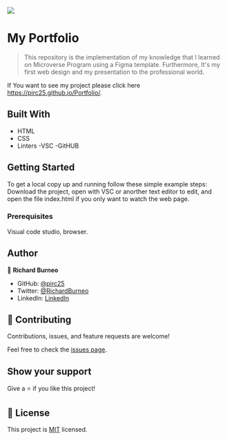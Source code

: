 ![](https://img.shields.io/badge/Microverse-blueviolet)

# My Portfolio

> This repository is the implementation of my knowledge that I learned on Microverse Program using a Figma template. Furthermore, It's my first web design and my presentation to the professional world. 

If You want to see my project please click here https://pirc25.github.io/Portfolio/.

## Built With

- HTML
- CSS
- Linters
  -VSC
  -GitHUB

## Getting Started

To get a local copy up and running follow these simple example steps:
Download the project, open with VSC or anorther text editor to edit, and open the file index.html if you only want to watch the web page.

### Prerequisites

Visual code studio, browser.

## Author

👤 **Richard Burneo**

- GitHub: [@pirc25](https://github.com/pirc25)
- Twitter: [@RichardBurneo](https://twitter.com/RichardBurneo)
- LinkedIn: [LinkedIn](https://www.linkedin.com/in/richard-burneo-aguilera-1277aa203/)

## 🤝 Contributing

Contributions, issues, and feature requests are welcome!

Feel free to check the [issues page](../../issues/).

## Show your support

Give a ⭐️ if you like this project!

## 📝 License

This project is [MIT](./MIT.md) licensed.
